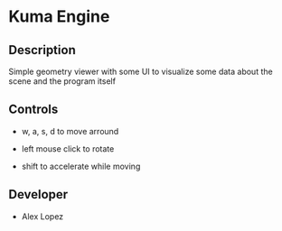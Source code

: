 # Kuma Engine

## Description

Simple geometry viewer with some UI to visualize some data about the scene and the program itself
 
## Controls

 - w, a, s, d to move arround

 - left mouse click to rotate

 - shift to accelerate while moving

## Developer

 - Alex Lopez

